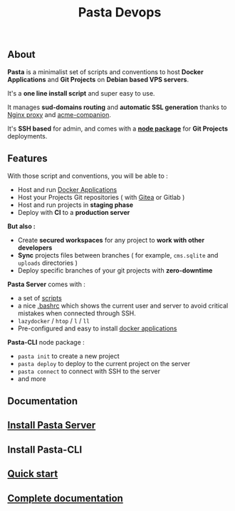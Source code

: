 <p align="center">
  <h1 align="center">Pasta Devops</h1>
</p>
<br/>

## About

**Pasta** is a minimalist set of scripts and conventions to host **Docker Applications** and **Git Projects** on **Debian based VPS servers**.

It's a **one line install script** and super easy to use.

It manages **sud-domains routing** and **automatic SSL generation** thanks to [Nginx proxy](https://github.com/nginx-proxy/nginx-proxy) and [acme-companion](https://github.com/nginx-proxy/acme-companion).

It's **SSH based** for admin, and comes with a **[node package](https://www.npmjs.com/package/@zouloux/pasta-cli)** for **Git Projects** deployments.

## Features

With those script and conventions, you will be able to :
- Host and run [Docker Applications](https://zouloux.github.io/pasta/#/./00.server/02.applications/0.index)
- Host your Projects Git repositories ( with [Gitea](https://zouloux.github.io/pasta/#/./00.server/02.applications/00.gitea) or Gitlab )
- Host and run projects in **staging phase**
- Deploy with **CI** to a **production server**

**But also :**
- Create **secured workspaces** for any project to **work with other developers**
- **Sync** projects files between branches ( for example, `cms.sqlite` and `uploads` directories )
- Deploy specific branches of your git projects with **zero-downtime**

**Pasta Server** comes with :
- a set of [scripts](https://zouloux.github.io/pasta/#/./00.server/01.after-installation/02.available-scripts)
- a nice [.bashrc](./server/.bashrc) which shows the current user and server to avoid critical mistakes when connected through SSH.
- `lazydocker` / `htop` / `l` / `ll`
- Pre-configured and easy to install [docker applications](https://zouloux.github.io/pasta/#/./00.server/02.applications/0.index)

**Pasta-CLI** node package :
- `pasta init` to create a new project
- `pasta deploy` to deploy to the current project on the server
- `pasta connect` to connect with SSH to the server
- and more

## Documentation

## [Install Pasta Server](https://zouloux.github.io/pasta/#/./00.server/00.install/03.install-pasta-server)
## Install Pasta-CLI
## [Quick start](https://zouloux.github.io/pasta/)
## [Complete documentation](https://zouloux.github.io/pasta/)
